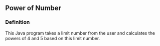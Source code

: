 ## Power of Number
### Definition
This Java program takes a limit number from the user and calculates the powers of 4 and 5 based on this limit number.